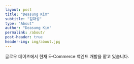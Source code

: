 ```yaml
---
layout: post
title: "Deasung Kim"
subtitle: "김대성"
type: "About"
author: "Deasung Kim"
permalink: /about/
post-header: true
header-img: img/about.jpg
---
```


글로우 데이즈에서 현재 E-Commerce 백엔드 개발을 맡고 있습니다.


<br />